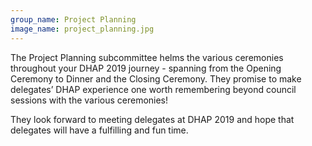 ```yaml
---
group_name: Project Planning
image_name: project_planning.jpg
---
```


The Project Planning subcommittee helms the various ceremonies throughout your DHAP 2019 journey - spanning from the Opening Ceremony to Dinner and the Closing Ceremony. They promise to make delegates’ DHAP experience one worth remembering beyond council sessions with the various ceremonies! 

They look forward to meeting delegates at DHAP 2019 and hope that delegates will have a fulfilling and fun time.